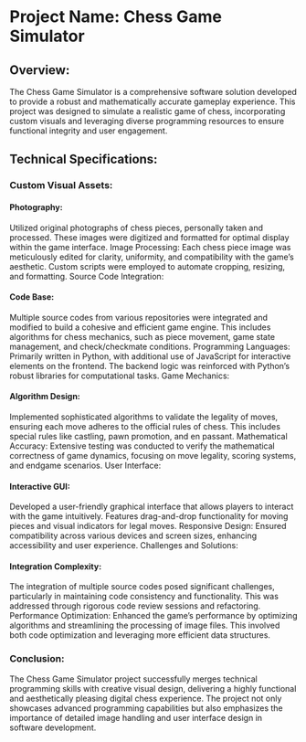 # Project Name: Chess Game Simulator

## Overview:
The Chess Game Simulator is a comprehensive software solution developed to provide a robust and mathematically accurate gameplay experience. This project was designed to simulate a realistic game of chess, incorporating custom visuals and leveraging diverse programming resources to ensure functional integrity and user engagement.

## Technical Specifications:

### Custom Visual Assets:

#### Photography: 
Utilized original photographs of chess pieces, personally taken and processed. These images were digitized and formatted for optimal display within the game interface.
Image Processing: Each chess piece image was meticulously edited for clarity, uniformity, and compatibility with the game’s aesthetic. Custom scripts were employed to automate cropping, resizing, and formatting.
Source Code Integration:

#### Code Base: 
Multiple source codes from various repositories were integrated and modified to build a cohesive and efficient game engine. This includes algorithms for chess mechanics, such as piece movement, game state management, and check/checkmate conditions.
Programming Languages: Primarily written in Python, with additional use of JavaScript for interactive elements on the frontend. The backend logic was reinforced with Python’s robust libraries for computational tasks.
Game Mechanics:

#### Algorithm Design:
Implemented sophisticated algorithms to validate the legality of moves, ensuring each move adheres to the official rules of chess. This includes special rules like castling, pawn promotion, and en passant.
Mathematical Accuracy: Extensive testing was conducted to verify the mathematical correctness of game dynamics, focusing on move legality, scoring systems, and endgame scenarios.
User Interface:

#### Interactive GUI:
Developed a user-friendly graphical interface that allows players to interact with the game intuitively. Features drag-and-drop functionality for moving pieces and visual indicators for legal moves.
Responsive Design: Ensured compatibility across various devices and screen sizes, enhancing accessibility and user experience.
Challenges and Solutions:

#### Integration Complexity: 
The integration of multiple source codes posed significant challenges, particularly in maintaining code consistency and functionality. This was addressed through rigorous code review sessions and refactoring.
Performance Optimization: Enhanced the game’s performance by optimizing algorithms and streamlining the processing of image files. This involved both code optimization and leveraging more efficient data structures.

### Conclusion:
The Chess Game Simulator project successfully merges technical programming skills with creative visual design, delivering a highly functional and aesthetically pleasing digital chess experience. The project not only showcases advanced programming capabilities but also emphasizes the importance of detailed image handling and user interface design in software development.
